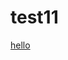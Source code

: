# test11
<a href="https://attacker.com" id="link" target="_blank" onmouseover="window.name='customName';">hello</a>

